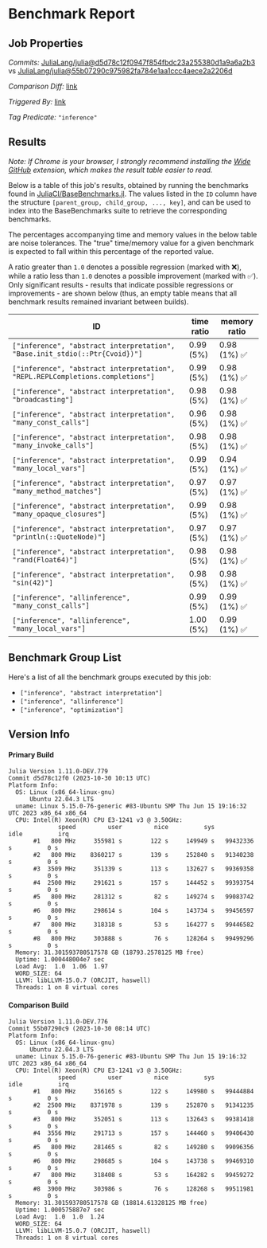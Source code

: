 # Benchmark Report

## Job Properties

*Commits:* [JuliaLang/julia@d5d78c12f0947f854fbdc23a255380d1a9a6a2b3](https://github.com/JuliaLang/julia/commit/d5d78c12f0947f854fbdc23a255380d1a9a6a2b3) vs [JuliaLang/julia@55b07290c975982fa784e1aa1ccc4aece2a2206d](https://github.com/JuliaLang/julia/commit/55b07290c975982fa784e1aa1ccc4aece2a2206d)

*Comparison Diff:* [link](https://github.com/JuliaLang/julia/compare/55b07290c975982fa784e1aa1ccc4aece2a2206d..d5d78c12f0947f854fbdc23a255380d1a9a6a2b3)

*Triggered By:* [link](https://github.com/JuliaLang/julia/pull/51925#issuecomment-1784872706)

*Tag Predicate:* `"inference"`

## Results

*Note: If Chrome is your browser, I strongly recommend installing the [Wide GitHub](https://chrome.google.com/webstore/detail/wide-github/kaalofacklcidaampbokdplbklpeldpj?hl=en)
extension, which makes the result table easier to read.*

Below is a table of this job's results, obtained by running the benchmarks found in
[JuliaCI/BaseBenchmarks.jl](https://github.com/JuliaCI/BaseBenchmarks.jl). The values
listed in the `ID` column have the structure `[parent_group, child_group, ..., key]`,
and can be used to index into the BaseBenchmarks suite to retrieve the corresponding
benchmarks.

The percentages accompanying time and memory values in the below table are noise tolerances. The "true"
time/memory value for a given benchmark is expected to fall within this percentage of the reported value.

A ratio greater than `1.0` denotes a possible regression (marked with :x:), while a ratio less
than `1.0` denotes a possible improvement (marked with :white_check_mark:). Only significant results - results
that indicate possible regressions or improvements - are shown below (thus, an empty table means that all
benchmark results remained invariant between builds).

| ID | time ratio | memory ratio |
|----|------------|--------------|
| `["inference", "abstract interpretation", "Base.init_stdio(::Ptr{Cvoid})"]` | 0.99 (5%)  | 0.98 (1%) :white_check_mark: |
| `["inference", "abstract interpretation", "REPL.REPLCompletions.completions"]` | 0.99 (5%)  | 0.98 (1%) :white_check_mark: |
| `["inference", "abstract interpretation", "broadcasting"]` | 0.98 (5%)  | 0.98 (1%) :white_check_mark: |
| `["inference", "abstract interpretation", "many_const_calls"]` | 0.96 (5%)  | 0.98 (1%) :white_check_mark: |
| `["inference", "abstract interpretation", "many_invoke_calls"]` | 0.98 (5%)  | 0.98 (1%) :white_check_mark: |
| `["inference", "abstract interpretation", "many_local_vars"]` | 0.99 (5%)  | 0.94 (1%) :white_check_mark: |
| `["inference", "abstract interpretation", "many_method_matches"]` | 0.97 (5%)  | 0.97 (1%) :white_check_mark: |
| `["inference", "abstract interpretation", "many_opaque_closures"]` | 0.99 (5%)  | 0.98 (1%) :white_check_mark: |
| `["inference", "abstract interpretation", "println(::QuoteNode)"]` | 0.97 (5%)  | 0.97 (1%) :white_check_mark: |
| `["inference", "abstract interpretation", "rand(Float64)"]` | 0.98 (5%)  | 0.98 (1%) :white_check_mark: |
| `["inference", "abstract interpretation", "sin(42)"]` | 0.98 (5%)  | 0.98 (1%) :white_check_mark: |
| `["inference", "allinference", "many_const_calls"]` | 0.99 (5%)  | 0.99 (1%) :white_check_mark: |
| `["inference", "allinference", "many_local_vars"]` | 1.00 (5%)  | 0.99 (1%) :white_check_mark: |

## Benchmark Group List

Here's a list of all the benchmark groups executed by this job:

- `["inference", "abstract interpretation"]`
- `["inference", "allinference"]`
- `["inference", "optimization"]`

## Version Info

#### Primary Build

```
Julia Version 1.11.0-DEV.779
Commit d5d78c12f0 (2023-10-30 10:13 UTC)
Platform Info:
  OS: Linux (x86_64-linux-gnu)
      Ubuntu 22.04.3 LTS
  uname: Linux 5.15.0-76-generic #83-Ubuntu SMP Thu Jun 15 19:16:32 UTC 2023 x86_64 x86_64
  CPU: Intel(R) Xeon(R) CPU E3-1241 v3 @ 3.50GHz: 
              speed         user         nice          sys         idle          irq
       #1   800 MHz     355981 s        122 s     149949 s   99432336 s          0 s
       #2   800 MHz    8360217 s        139 s     252840 s   91340238 s          0 s
       #3  3509 MHz     351339 s        113 s     132627 s   99369358 s          0 s
       #4  2500 MHz     291621 s        157 s     144452 s   99393754 s          0 s
       #5   800 MHz     281312 s         82 s     149274 s   99083742 s          0 s
       #6   800 MHz     298614 s        104 s     143734 s   99456597 s          0 s
       #7   800 MHz     318318 s         53 s     164277 s   99446582 s          0 s
       #8   800 MHz     303888 s         76 s     128264 s   99499296 s          0 s
  Memory: 31.301593780517578 GB (18793.2578125 MB free)
  Uptime: 1.000448004e7 sec
  Load Avg:  1.0  1.06  1.97
  WORD_SIZE: 64
  LLVM: libLLVM-15.0.7 (ORCJIT, haswell)
  Threads: 1 on 8 virtual cores

```

#### Comparison Build

```
Julia Version 1.11.0-DEV.776
Commit 55b07290c9 (2023-10-30 08:14 UTC)
Platform Info:
  OS: Linux (x86_64-linux-gnu)
      Ubuntu 22.04.3 LTS
  uname: Linux 5.15.0-76-generic #83-Ubuntu SMP Thu Jun 15 19:16:32 UTC 2023 x86_64 x86_64
  CPU: Intel(R) Xeon(R) CPU E3-1241 v3 @ 3.50GHz: 
              speed         user         nice          sys         idle          irq
       #1   800 MHz     356165 s        122 s     149980 s   99444884 s          0 s
       #2  2500 MHz    8371978 s        139 s     252870 s   91341235 s          0 s
       #3   800 MHz     352051 s        113 s     132643 s   99381418 s          0 s
       #4  3556 MHz     291713 s        157 s     144460 s   99406430 s          0 s
       #5   800 MHz     281465 s         82 s     149280 s   99096356 s          0 s
       #6   800 MHz     298685 s        104 s     143738 s   99469310 s          0 s
       #7   800 MHz     318408 s         53 s     164282 s   99459272 s          0 s
       #8  3900 MHz     303986 s         76 s     128268 s   99511981 s          0 s
  Memory: 31.301593780517578 GB (18814.61328125 MB free)
  Uptime: 1.000575887e7 sec
  Load Avg:  1.0  1.0  1.24
  WORD_SIZE: 64
  LLVM: libLLVM-15.0.7 (ORCJIT, haswell)
  Threads: 1 on 8 virtual cores

```
